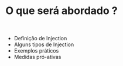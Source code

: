# O que será abordado ?

<br />

- Definição de Injection
- Alguns tipos de Injection
- Exemplos práticos
- Medidas pró-ativas
